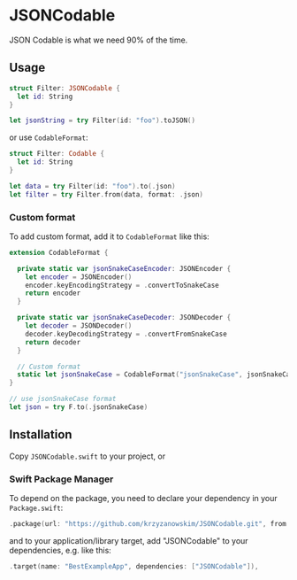 # JSONCodable

JSON Codable is what we need 90% of the time.

## Usage

```swift
struct Filter: JSONCodable {
  let id: String
}

let jsonString = try Filter(id: "foo").toJSON()
```

or use `CodableFormat`:

```swift
struct Filter: Codable {
  let id: String
}

let data = try Filter(id: "foo").to(.json)
let filter = try Filter.from(data, format: .json)
```

### Custom format

To add custom format, add it to `CodableFormat` like this: 

```swift
extension CodableFormat {

  private static var jsonSnakeCaseEncoder: JSONEncoder {
    let encoder = JSONEncoder()
    encoder.keyEncodingStrategy = .convertToSnakeCase
    return encoder
  }

  private static var jsonSnakeCaseDecoder: JSONDecoder {
    let decoder = JSONDecoder()
    decoder.keyDecodingStrategy = .convertFromSnakeCase
    return decoder
  }

  // Custom format
  static let jsonSnakeCase = CodableFormat("jsonSnakeCase", jsonSnakeCaseEncoder, jsonSnakeCaseDecoder)
}

// use jsonSnakeCase format
let json = try F.to(.jsonSnakeCase)
```

## Installation

Copy `JSONCodable.swift` to your project, or

### Swift Package Manager

To depend on the package, you need to declare your dependency in your `Package.swift`:

```swift
.package(url: "https://github.com/krzyzanowskim/JSONCodable.git", from: "1.2.0"),
```

and to your application/library target, add "JSONCodable" to your dependencies, e.g. like this:

```swift
.target(name: "BestExampleApp", dependencies: ["JSONCodable"]),
```

